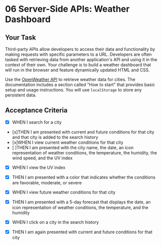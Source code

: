 # 06 Server-Side APIs: Weather Dashboard

## Your Task

Third-party APIs allow developers to access their data and functionality by making requests with specific parameters to a URL. Developers are often tasked with retrieving data from another application's API and using it in the context of their own. Your challenge is to build a weather dashboard that will run in the browser and feature dynamically updated HTML and CSS.

Use the [OpenWeather API](https://openweathermap.org/api) to retrieve weather data for cities. The documentation includes a section called "How to start" that provides basic setup and usage instructions. You will use `localStorage` to store any persistent data.

## Acceptance Criteria

- [x] WHEN I search for a city
- [x]THEN I am presented with current and future conditions for that city and that city is added to the search history
- [x]WHEN I view current weather conditions for that city
- [ ]THEN I am presented with the city name, the date, an icon representation of weather conditions, the temperature, the humidity, the wind speed, and the UV index
- [x] WHEN I view the UV index
- [x] THEN I am presented with a color that indicates whether the conditions are favorable, moderate, or severe
- [x] WHEN I view future weather conditions for that city
- [x] THEN I am presented with a 5-day forecast that displays the date, an icon representation of weather conditions, the temperature, and the humidity
- [x] WHEN I click on a city in the search history
- [x] THEN I am again presented with current and future conditions for that city

